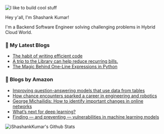 ![I like to build cool stuff](https://res.cloudinary.com/dt8g3rhcy/image/upload/v1595929574/i_like_to_build_cool_shit._1_nzbwjh.png)

Hey y'all, I'm Shashank Kumar! 

I'm a Backend Software Engineer solving challenging problems in Hybrid Cloud World.

### 📕 My Latest Blogs
<!-- BLOG-POST-LIST:START -->
- [The habit of writing efficient code](https://medium.com/@ishashankkumar/the-habit-of-writing-efficient-code-153b05f04269?source=rss-d24dda280d5f------2)
- [A trip to the Library can help reduce recurring bills.](https://medium.com/swlh/a-trip-to-the-library-can-help-reduce-recurring-bills-23bca495cdf5?source=rss-d24dda280d5f------2)
- [The Magic Behind One-Line Expressions in Python](https://medium.com/swlh/the-magic-behind-one-line-expressions-in-python-816c10180c5c?source=rss-d24dda280d5f------2)
<!-- BLOG-POST-LIST:END -->

### 📕 Blogs by Amazon
<!-- AMAZON-BLOG-POST-LIST:START -->
- [Improving question-answering models that use data from tables](https://www.amazon.science/blog/improving-question-answering-models-that-use-data-from-tables)
- [How chance encounters sparked a career in engineering and robotics](https://www.amazon.science/working-at-amazon/how-chance-encounters-sparked-a-career-in-engineering-and-robotics)
- [George Michailidis: How to identify important changes in online networks](https://www.amazon.science/working-at-amazon/george-michailidis-anomaly-detection-machine-learning)
- [What’s next for deep learning?](https://www.amazon.science/blog/whats-next-for-deep-learning)
- [Finding — and preventing — vulnerabilities in machine learning models](https://www.amazon.science/research-awards/success-stories/explainable-machine-learning-bo-li)
<!-- AMAZON-BLOG-POST-LIST:END -->



<img align="center" alt="iShashankKumar's Github Stats" src="https://github-readme-stats.vercel.app/api?username=ishashankkumar&show_icons=true&hide_border=true" />
